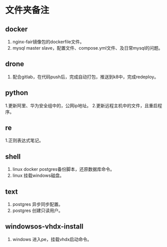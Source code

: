 # 文件夹备注
## docker
1. nginx-fair镜像包的dockerfile文件。
2. mysql master slave，配置文件、compose.yml文件、及日常mysql的问题。
## drone
1. 配合gitlab，在代码push后，完成自动打包，推送到k8中，完成redeploy。
## python
1.更新阿里、华为安全组中的，公网ip地址。
2.更新远程主机中的文件，且重启程序。
## re
1.正则表达式笔记。
## shell
1. linux docker postgres备份脚本，还原数据库命令。
2. linux 挂载windows磁盘。
## text
1. postgres 异步同步配置。
2. postgres 创建只读用户。
## windowsos-vhdx-install
1. windows 进入pe，挂载vhdx启动命令。
